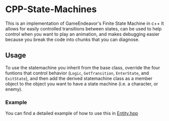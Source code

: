 # CPP-State-Machines

This is an implementation of GameEndeavor's Finite State Machine in c++
It allows for easily controlled transitions between states, can be used
to help control when you want to play an animation, and makes debugging easier
because you break the code into chunks that you can diagnose.

## Usage

To use the statemachine you inherit from the base class, override the four
funtions that control behavior (`Logic`, `GetTransition`, `EnterState`, and `ExitState`), 
and then add the derived statemachine class as a member object to the object you want to
have a state machine (i.e. a character, or enemy).

### Example

You can find a detailed example of how to use this in [Entity.hpp](Entity.hpp)

